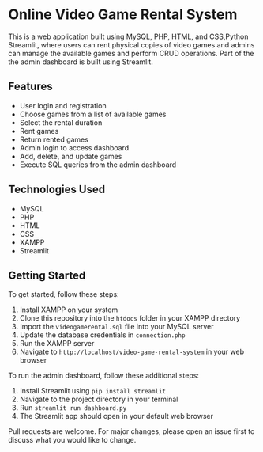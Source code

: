 # Online Video Game Rental System

This is a web application built using MySQL, PHP, HTML, and CSS,Python Streamlit, where users can rent physical copies of video games and admins can manage the available games and perform CRUD operations. Part of the the admin dashboard is built using Streamlit.

## Features

- User login and registration
- Choose games from a list of available games
- Select the rental duration
- Rent games
- Return rented games
- Admin login to access dashboard
- Add, delete, and update games
- Execute SQL queries from the admin dashboard

## Technologies Used

- MySQL
- PHP
- HTML
- CSS
- XAMPP
- Streamlit

## Getting Started

To get started, follow these steps:

1. Install XAMPP on your system
2. Clone this repository into the `htdocs` folder in your XAMPP directory
3. Import the `videogamerental.sql` file into your MySQL server
4. Update the database credentials in `connection.php`
5. Run the XAMPP server
6. Navigate to `http://localhost/video-game-rental-system` in your web browser

To run the admin dashboard, follow these additional steps:

1. Install Streamlit using `pip install streamlit`
2. Navigate to the project directory in your terminal
3. Run `streamlit run dashboard.py`
4. The Streamlit app should open in your default web browser

Pull requests are welcome. For major changes, please open an issue first to discuss what you would like to change.

